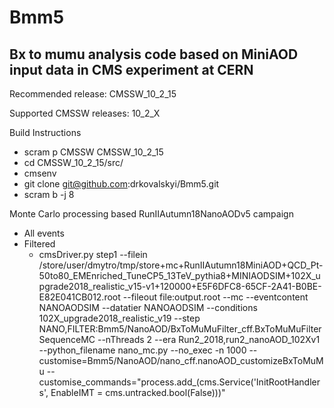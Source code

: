 # Bmm5
## Bx to mumu analysis code based on MiniAOD input data in CMS experiment at CERN
Recommended release: CMSSW_10_2_15

Supported CMSSW releases: 10_2_X

Build Instructions 
* scram p CMSSW CMSSW_10_2_15
* cd CMSSW_10_2_15/src/
* cmsenv
* git clone git@github.com:drkovalskyi/Bmm5.git
* scram b -j 8

Monte Carlo processing based RunIIAutumn18NanoAODv5 campaign
* All events
* Filtered 
  * cmsDriver.py step1 --filein /store/user/dmytro/tmp/store+mc+RunIIAutumn18MiniAOD+QCD_Pt-50to80_EMEnriched_TuneCP5_13TeV_pythia8+MINIAODSIM+102X_upgrade2018_realistic_v15-v1+120000+E5F6DFC8-65CF-2A41-B0BE-E82E041CB012.root --fileout file:output.root --mc --eventcontent NANOAODSIM --datatier NANOAODSIM --conditions 102X_upgrade2018_realistic_v19 --step NANO,FILTER:Bmm5/NanoAOD/BxToMuMuFilter_cff.BxToMuMuFilterSequenceMC --nThreads 2 --era Run2_2018,run2_nanoAOD_102Xv1 --python_filename nano_mc.py --no_exec -n 1000 --customise=Bmm5/NanoAOD/nano_cff.nanoAOD_customizeBxToMuMu --customise_commands="process.add_(cms.Service('InitRootHandlers', EnableIMT = cms.untracked.bool(False)))"
